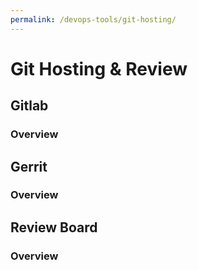 ```yaml
---
permalink: /devops-tools/git-hosting/
---
```


# Git Hosting & Review

## Gitlab

### Overview

## Gerrit

### Overview

## Review Board

### Overview
